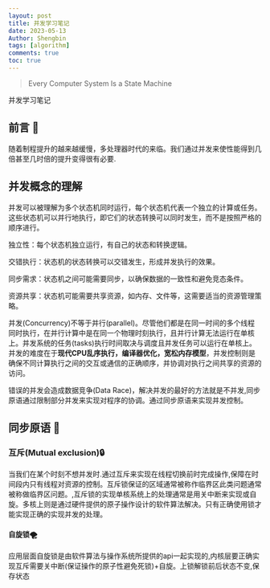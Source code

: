 ```yaml
---
layout: post
title: 并发学习笔记 
date: 2023-05-13
Author: Shengbin 
tags: [algorithm]
comments: true
toc: true
---
```


>Every Computer System Is a State Machine

并发学习笔记


## 前言 🍎

随着制程提升的越来越缓慢，多处理器时代的来临。我们通过并发来使性能得到几倍甚至几时倍的提升变得很有必要.

## 并发概念的理解

并发可以被理解为多个状态机同时运行，每个状态机代表一个独立的计算或任务。这些状态机可以并行地执行，即它们的状态转换可以同时发生，而不是按照严格的顺序进行。

独立性：每个状态机独立运行，有自己的状态和转换逻辑。

交错执行：状态机的状态转换可以交错发生，形成并发执行的效果。

同步需求：状态机之间可能需要同步，以确保数据的一致性和避免竞态条件。

资源共享：状态机可能需要共享资源，如内存、文件等，这需要适当的资源管理策略。


并发(Concurrency)不等于并行(parallel)。尽管他们都是在同一时间的多个线程同时执行，在并行计算中是在同一个物理时刻执行，且并行计算无法运行在单核上。并发系统的任务(tasks)执行时间取决与调度且并发任务可以运行在单核上。
并发的难度在于**现代CPU乱序执行，编译器优化，宽松内存模型**，并发控制则是确保不同计算执行之间的交互或通信的正确顺序，并协调对执行之间共享的资源的访问。

错误的并发会造成数据竞争(Data Race)，解决并发的最好的方法就是不并发,同步原语通过限制部分并发来实现对程序的协调。通过同步原语来实现并发控制。

## 同步原语 🍏

### 互斥(Mutual exclusion)🔒

当我们在某个时刻不想并发时.通过互斥来实现在线程切换前时完成操作,保障在时间段内只有线程对资源的控制。互斥锁保证的区域通常被称作临界区此类问题通常被称做临界区问题。,互斥锁的实现单核系统上的处理通常是用关中断来实现或自旋。多核上则是通过硬件提供的原子操作设计的软件算法解决。只有正确使用锁才能实现正确的实现并发的处理。

#### 自旋锁🌪

应用层面自旋锁是由软件算法与操作系统所提供的api一起实现的,内核层要正确实现互斥需要关中断(保证操作的原子性避免死锁)+自旋。上锁解锁前后状态不变,保存状态









